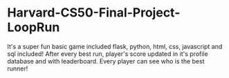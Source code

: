 # Harvard-CS50-Final-Project-LoopRun
It's a super fun basic game included flask, python, html, css, javascript and sql included! After every best run, player's score updated in it's profile database and with leaderboard. Every player can see who is the best runner!
